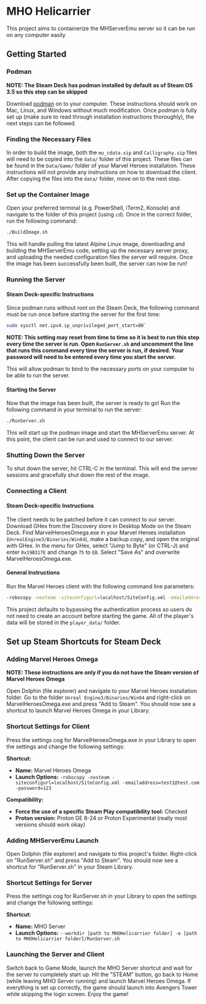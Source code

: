 # MHO Helicarrier

This project aims to containerize the MHServerEmu server so it can be run on any computer easily

## Getting Started

### Podman

**NOTE: The Steam Deck has podman installed by default as of Steam OS 3.5 so this step can be skipped** 

Download [podman](https://podman.io) on to your computer. These instructions should work on Mac, Linux, and Windows without much modification. Once podman is
fully set up (make sure to read through installation instructions thoroughly), the next steps can be followed.

### Finding the Necessary Files

In order to build the image, both the `mu_cdata.sip` and `Calligraphy.sip` files will need to be copied into the `data/` folder of this project. These files can be found in
the `Data/Game/` folder of your Marvel Heroes installation. These instructions will not provide any instructions on how to download the client. After copying the files into the `data/`
folder, move on to the next step.

### Set up the Container Image

Open your preferred terminal (e.g. PowerShell, iTerm2, Konsole) and navigate to the folder of this project (using `cd`). Once in the correct folder, run the following command:

```bash
./BuildImage.sh
```

This will handle pulling the latest Alpine Linux image, downloading and building the MHServerEmu code, setting up the necessary server proxy, and uploading the needed
configuration files the server will require. Once the image has been successfully been built, the server can now be run!

### Running the Server

#### Steam Deck-specific Instructions

Since podman runs without root on the Steam Deck, the following command must be run once before starting the server for the first time:

```bash
sudo sysctl net.ipv4.ip_unprivileged_port_start=80`
```

**NOTE: This setting may reset from time to time so it is best to run this step every time the server is run. Open `RunServer.sh` and uncomment the line that runs this command every
time the server is run, if desired. Your password will need to be entered every time you start the server.**

This will allow podman to bind to the necessary ports on your computer to be able to run the server.

#### Starting the Server

Now that the image has been built, the server is ready to go! Run the following command in your terminal to run the server:

```bash
./RunServer.sh
```

This will start up the podman image and start the MHServerEmu server. At this point, the client can be run and used to connect to our server.

### Shutting Down the Server

To shut down the server, hit CTRL-C in the terminal. This will end the server sessions and gracefully shut down the rest of the image.

### Connecting a Client

#### Steam Deck-specific Instructions

The client needs to be patched before it can connect to our server. Download GHex from the Discovery store in Desktop Mode on the Steam Deck. Find
MarvelHeroesOmega.exe in your Marvel Heroes installation (`UnrealEngine3/Binaries/Win64`), make a backup copy, and open the original with GHex. In the
menu for GHex, select "Jump to Byte" (or CTRL-J) and enter `0x19B317E` and change `75` to `EB`. Select "Save As" and overwrite MarvelHeroesOmega.exe.

#### General Instructions

Run the Marvel Heroes client with the following command line parameters:

```bash
-robocopy -nosteam -siteconfigurl=localhost/SiteConfig.xml -emailaddress=test@test.com -password=123
```

This project defaults to bypassing the authentication process so users do not need to create an account before starting the game. All of the player's
data will be stored in the `player_data/` folder.

## Set up Steam Shortcuts for Steam Deck

### Adding Marvel Heroes Omega

**NOTE: These instructions are only if you do not have the Steam version of Marvel Heroes Omega**

Open Dolphin (file explorer) and navigate to your Marvel Heroes installation folder. Go to the folder `Unreal Engine3/Binaries/Win64` and right-click on MarvelHeroesOmega.exe and press "Add to Steam".
You should now see a shortcut to launch Marvel Heroes Omega in your Library. 

### Shortcut Settings for Client

Press the settings cog for MarvelHeroesOmega.exe in your Library to open the settings and change the following settings:

**Shortcut:**</br>
* **Name:** Marvel Heroes Omega</br>
* **Launch Options:** `-robocopy -nosteam -siteconfigurl=localhost/SiteConfig.xml -emailaddress=test1@test.com -password=123`

**Compatibility:**</br>
* **Force the use of a specific Steam Play compatibility tool:** Checked
* **Proton version:** Proton GE 8-24 or Proton Experimental (really most versions should work okay)

### Adding MHServerEmu Launch

Open Dolphin (file explorer) and navigate to this project's folder. Right-click on "RunServer.sh" and press "Add to Steam". You should now see a shortcut for "RunServer.sh" in your Steam Library.

### Shortcut Settings for Server

Press the settings cog for RunServer.sh in your Library to open the settings and change the following settings:

**Shortcut:**</br>
* **Name:** MHO Server</br>
* **Launch Options:** `--workdir [path to MHOHelicarrier folder] -e [path to MHOHelicarrier folder]/RunServer.sh`

### Launching the Server and Client

Switch back to Game Mode, launch the MHO Server shortcut and wait for the server to completely start up. Hit the "STEAM" button, go back to Home (while leaving MHO Server running) and launch Marvel Heroes 
Omega. If everything is set up correctly, the game should launch into Avengers Tower while skipping the login screen. Enjoy the game!

